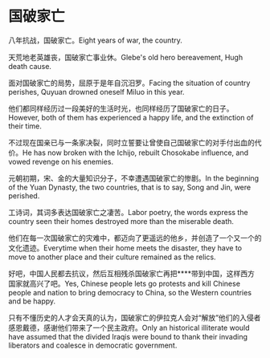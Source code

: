 # 国破家亡

<p><span class="chinese">八年抗战，国破家亡。</span><span class="english">Eight years of war, the country.</span></p>

<p><span class="chinese">天荒地老英雄丧，国破家亡事业休。</span><span class="english">Glebe's old hero bereavement, Hugh death cause.</span></p>

<p><span class="chinese">面对国破家亡的局势，屈原于是年自沉汨罗。</span><span class="english">Facing the situation of country perishes, Quyuan drowned oneself Miluo in this year.</span></p>

<p><span class="chinese">他们都同样经历过一段美好的生活时光，也同样经历了国破家亡的日子。</span><span class="english">However, both of them has experienced a happy life, and the extinction of their time.</span></p>

<p><span class="chinese">不过现在国亲已与一条家决裂，同时立誓要让曾使自己国破家亡的对手付出血的代价。</span><span class="english">He has now broken with the Ichijo, rebuilt Chosokabe influence, and vowed revenge on his enemies.</span></p>

<p><span class="chinese">元朝初期，宋、金的大量知识分子，不幸遭遇国破家亡的惨剧。</span><span class="english">In the beginning of the Yuan Dynasty, the two countries, that is to say, Song and Jin, were perished.</span></p>

<p><span class="chinese">工诗词，其词多表达国破家亡之凄苦。</span><span class="english">Labor poetry, the words express the country seen their homes destroyed more than the miserable death.</span></p>

<p><span class="chinese">他们在每一次国破家亡的灾难中，都迈向了更遥远的他乡，并创造了一个又一个的文化遗迹。</span><span class="english">Everytime when their home meets the disaster, they have to move to another place and their culture remained as the relics.</span></p>

<p><span class="chinese">好吧，中国人民都去抗议，然后互相残杀国破家亡再把****带到中国，这样西方国家就高兴了吧。</span><span class="english">Yes, Chinese people lets go protests and kill Chinese people and nation to bring democracy to China, so the Western countries and be happy.</span></p>

<p><span class="chinese">只有不懂历史的人才会天真的认为，国破家亡的伊拉克人会对“解放”他们的入侵者感恩戴德，感谢他们带来了一个民主政府。</span><span class="english">Only an historical illiterate would have assumed that the divided Iraqis were bound to thank their invading liberators and coalesce in democratic government.</span></p>


